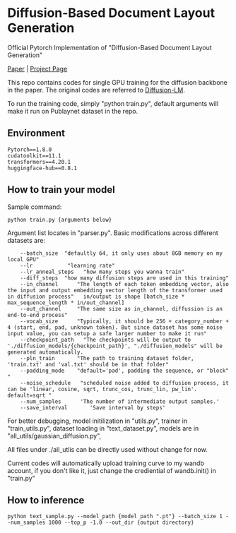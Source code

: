 # Diffusion-Based Document Layout Generation
Official Pytorch Implementation of "Diffusion-Based Document Layout Generation"

[Paper](https://link.springer.com/chapter/10.1007/978-3-031-41676-7_21) | [Project Page](https://arking1995.github.io/DIFF_DOC/)

This repo contains codes for single GPU training for the diffusion backbone in the paper. The original codes are referred to [Diffusion-LM](https://github.com/XiangLi1999/Diffusion-LM).

To run the training code, simply "python train.py", default arguments will make it run on Publaynet dataset in the repo.

## Environment
```
Pytorch==1.8.0
cudatoolkit==11.1
transformers==4.20.1
huggingface-hub==0.8.1
```

## How to train your model
Sample command:
```
python train.py {arguments below}
```

Argument list locates in "parser.py". Basic modifications across different datasets are:
```
    --batch_size  "defaultly 64, it only uses about 8GB memory on my local GPU"
    --lr           "learning rate"
    --lr_anneal_steps   "how many steps you wanna train"
    --diff_steps  "how many diffusion steps are used in this training"
    --in_channel      "The length of each token embedding vector, also the input and output embedding vector length of the transformer used in diffusion process"   in/output is shape [batch_size *  max_sequence_length * in/out_channel]
    --out_channel     "The same size as in_channel, diffussion is an end-to-end process"
    --vocab_size      "Typically, it should be 256 + category_number + 4 (start, end, pad, unknown token). But since dataset has some noise input value, you can setup a safe larger number to make it run"
    --checkpoint_path   "The checkpoints will be output to './diffusion_models/{checkpoint_path}', "./diffusion_models" will be generated automatically.
    --pln_train       "The path to training dataset folder, 'train.txt' and 'val.txt' should be in that folder"
    --padding_mode    "default='pad', padding the sequence, or "block" "
    --noise_schedule   "scheduled noise added to diffusion process, it can be 'linear, cosine, sqrt, trunc_cos, trunc_lin, pw_lin'. default=sqrt "
    --num_samples      'The number of intermediate output samples.'
    --save_interval       'Save interval by steps'
```
For better debugging, model initilization in "utils.py", trainer in "train_utils.py", dataset loading in "text_dataset.py", models are in "all_utils/gaussian_diffusion.py", 

All files under ./all_utlis can be directly used without change for now.

Current codes will automatically upload training curve to my wandb account, if you don't like it, just change the crediential of wandb.init() in "train.py"

## How to inference
```
python text_sample.py --model_path {model path ".pt"} --batch_size 1 --num_samples 1000 --top_p -1.0 --out_dir {output directory}
```





